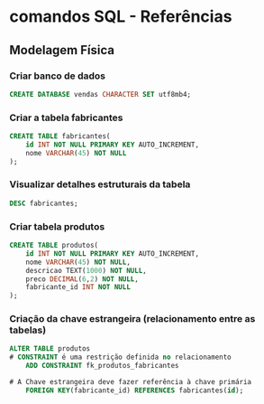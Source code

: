 # comandos SQL - Referências

## Modelagem Física

### Criar banco de dados

``` sql
CREATE DATABASE vendas CHARACTER SET utf8mb4;
```

### Criar a tabela fabricantes


``` sql
CREATE TABLE fabricantes( 
    id INT NOT NULL PRIMARY KEY AUTO_INCREMENT,
    nome VARCHAR(45) NOT NULL
);
```

### Visualizar detalhes estruturais da tabela

``` sql
DESC fabricantes;
```


### Criar tabela produtos


``` sql
CREATE TABLE produtos( 
    id INT NOT NULL PRIMARY KEY AUTO_INCREMENT,
    nome VARCHAR(45) NOT NULL,
    descricao TEXT(1000) NOT NULL,
    preco DECIMAL(6,2) NOT NULL,
    fabricante_id INT NOT NULL
);
```

### Criação da chave estrangeira (relacionamento entre as tabelas)


``` sql
ALTER TABLE produtos
# CONSTRAINT é uma restrição definida no relacionamento
    ADD CONSTRAINT fk_produtos_fabricantes

# A Chave estrangeira deve fazer referência à chave primária
    FOREIGN KEY(fabricante_id) REFERENCES fabricantes(id);

```